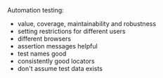 
Automation testing:
- value, coverage, maintainability and robustness
- setting restrictions for different users
- different browsers
- assertion messages helpful
- test names good
- consistently good locators
- don't assume test data exists